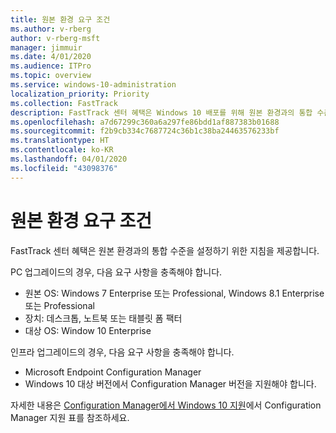 ```yaml
---
title: 원본 환경 요구 조건
ms.author: v-rberg
author: v-rberg-msft
manager: jimmuir
ms.date: 4/01/2020
ms.audience: ITPro
ms.topic: overview
ms.service: windows-10-administration
localization_priority: Priority
ms.collection: FastTrack
description: FastTrack 센터 혜택은 Windows 10 배포를 위해 원본 환경과의 통합 수준을 설정하기 위한 지침을 제공합니다.
ms.openlocfilehash: a7d67299c360a6a297fe86bdd1af887383b01688
ms.sourcegitcommit: f2b9cb334c7687724c36b1c38ba24463576233bf
ms.translationtype: HT
ms.contentlocale: ko-KR
ms.lasthandoff: 04/01/2020
ms.locfileid: "43098376"
---
```

# <a name="source-environment-expectations"></a>원본 환경 요구 조건

FastTrack 센터 혜택은 원본 환경과의 통합 수준을 설정하기 위한 지침을 제공합니다.
  
PC 업그레이드의 경우, 다음 요구 사항을 충족해야 합니다.

- 원본 OS: Windows 7 Enterprise 또는 Professional, Windows 8.1 Enterprise 또는 Professional
- 장치: 데스크톱, 노트북 또는 태블릿 폼 팩터
- 대상 OS: Window 10 Enterprise

인프라 업그레이드의 경우, 다음 요구 사항을 충족해야 합니다.   

- Microsoft Endpoint Configuration Manager  
- Windows 10 대상 버전에서 Configuration Manager 버전을 지원해야 합니다.

자세한 내용은 [Configuration Manager에서 Windows 10 지원](https://docs.microsoft.com/sccm/core/plan-design/configs/support-for-windows-10)에서 Configuration Manager 지원 표를 참조하세요.
  